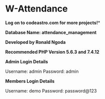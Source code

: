 # W-Attendance
**Log on to codeastro.com for more projects!***

**Database Name: attendance_management**

**Developed by Ronald Ngoda**

**Recommended PHP Version 5.6.3 and 7.4.12**


**Admin Login Details**

Username: admin
Password: admin


**Members Login Details**

Username: demo
Password: password@123
